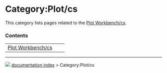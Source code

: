 # Category:Plot/cs
This category lists pages related to the [Plot Workbench/cs](Plot_Workbench/cs.md).

### Contents

|     |     |     |
| --- | --- | --- |
| [Plot Workbench/cs](Plot_Workbench/cs.md) |



---
![](images/Right_arrow.png) [documentation index](../README.md) > Category:Plot/cs
